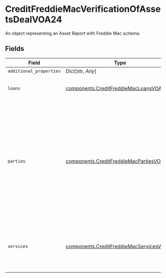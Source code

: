 # CreditFreddieMacVerificationOfAssetsDealVOA24

An object representing an Asset Report with Freddie Mac schema.


## Fields

| Field                                                                                                                                                                                                    | Type                                                                                                                                                                                                     | Required                                                                                                                                                                                                 | Description                                                                                                                                                                                              |
| -------------------------------------------------------------------------------------------------------------------------------------------------------------------------------------------------------- | -------------------------------------------------------------------------------------------------------------------------------------------------------------------------------------------------------- | -------------------------------------------------------------------------------------------------------------------------------------------------------------------------------------------------------- | -------------------------------------------------------------------------------------------------------------------------------------------------------------------------------------------------------- |
| `additional_properties`                                                                                                                                                                                  | Dict[str, *Any*]                                                                                                                                                                                         | :heavy_minus_sign:                                                                                                                                                                                       | N/A                                                                                                                                                                                                      |
| `loans`                                                                                                                                                                                                  | [components.CreditFreddieMacLoansVOA24](../../models/shared/creditfreddiemacloansvoa24.md)                                                                                                               | :heavy_check_mark:                                                                                                                                                                                       | A collection of loans that are part of a single deal.                                                                                                                                                    |
| `parties`                                                                                                                                                                                                | [components.CreditFreddieMacPartiesVOA24](../../models/shared/creditfreddiemacpartiesvoa24.md)                                                                                                           | :heavy_check_mark:                                                                                                                                                                                       | A collection of objects that define specific parties to a deal. This includes the direct participating parties, such as borrower and seller and the indirect parties such as the credit report provider. |
| `services`                                                                                                                                                                                               | [components.CreditFreddieMacServicesVOA24](../../models/shared/creditfreddiemacservicesvoa24.md)                                                                                                         | :heavy_check_mark:                                                                                                                                                                                       | A collection of objects that describe requests and responses for services.                                                                                                                               |